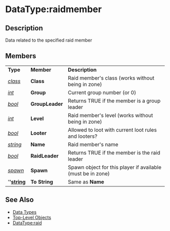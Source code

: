 # DataType:raidmember

## Description

Data related to the specified raid member

## Members

|  |  |  |
| :--- | :--- | :--- |
| **Type** | **Member** | **Description** |
| [_class_](datatype-class.md) | **Class** | Raid member's class \(works without being in zone\) |
| [_int_](datatype-int.md) | **Group** | Current group number \(or 0\) |
| [_bool_](datatype-bool.md) | **GroupLeader** | Returns TRUE if the member is a group leader |
| [_int_](datatype-int.md) | **Level** | Raid member's level \(works without being in zone\) |
| [_bool_](datatype-bool.md) | **Looter** | Allowed to loot with current loot rules and looters? |
| [_string_](datatype-string.md) | **Name** | Raid member's name |
| [_bool_](datatype-bool.md) | **RaidLeader** | Returns TRUE if the member is the raid leader |
| [_spawn_](datatype-spawn.md) | **Spawn** | Spawn object for this player if available \(must be in zone\) |
| '**'**[**string**](datatype-string.md) | **To String** | Same as **Name** |

## See Also

* [Data Types](./)
* [Top-Level Objects](../top-level-objects/)
* [DataType:raid](datatype-raid.md)

